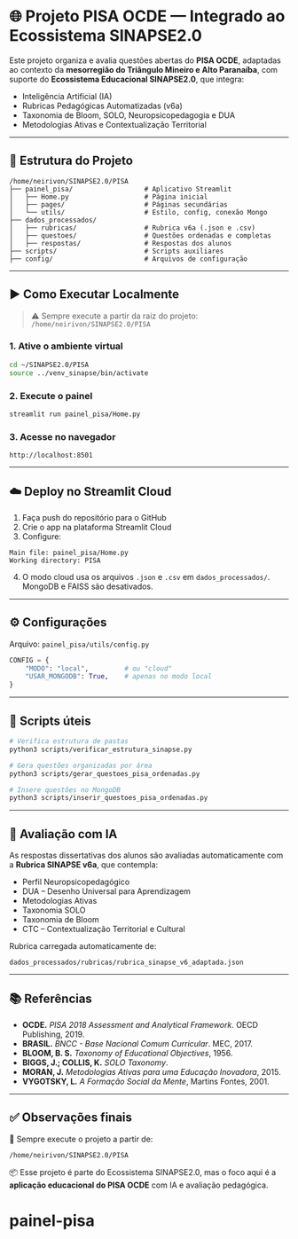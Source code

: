 # 🌐 Projeto PISA OCDE — Integrado ao Ecossistema SINAPSE2.0

Este projeto organiza e avalia questões abertas do **PISA OCDE**, adaptadas ao contexto da **mesorregião do Triângulo Mineiro e Alto Paranaíba**, com suporte do **Ecossistema Educacional SINAPSE2.0**, que integra:

- Inteligência Artificial (IA)
- Rubricas Pedagógicas Automatizadas (v6a)
- Taxonomia de Bloom, SOLO, Neuropsicopedagogia e DUA
- Metodologias Ativas e Contextualização Territorial

---

## 📁 Estrutura do Projeto

```
/home/neirivon/SINAPSE2.0/PISA
├── painel_pisa/                  # Aplicativo Streamlit
│   ├── Home.py                   # Página inicial
│   ├── pages/                    # Páginas secundárias
│   └── utils/                    # Estilo, config, conexão Mongo
├── dados_processados/
│   ├── rubricas/                 # Rubrica v6a (.json e .csv)
│   ├── questoes/                 # Questões ordenadas e completas
│   ├── respostas/                # Respostas dos alunos
├── scripts/                      # Scripts auxiliares
├── config/                       # Arquivos de configuração
```

---

## ▶️ Como Executar Localmente

> ⚠️ Sempre execute a partir da raiz do projeto: `/home/neirivon/SINAPSE2.0/PISA`

### 1. Ative o ambiente virtual

```bash
cd ~/SINAPSE2.0/PISA
source ../venv_sinapse/bin/activate
```

### 2. Execute o painel

```bash
streamlit run painel_pisa/Home.py
```

### 3. Acesse no navegador

```
http://localhost:8501
```

---

## ☁️ Deploy no Streamlit Cloud

1. Faça push do repositório para o GitHub
2. Crie o app na plataforma Streamlit Cloud
3. Configure:

```
Main file: painel_pisa/Home.py
Working directory: PISA
```

4. O modo cloud usa os arquivos `.json` e `.csv` em `dados_processados/`. MongoDB e FAISS são desativados.

---

## ⚙️ Configurações

Arquivo: `painel_pisa/utils/config.py`

```python
CONFIG = {
    "MODO": "local",         # ou "cloud"
    "USAR_MONGODB": True,    # apenas no modo local
}
```

---

## 🔧 Scripts úteis

```bash
# Verifica estrutura de pastas
python3 scripts/verificar_estrutura_sinapse.py

# Gera questões organizadas por área
python3 scripts/gerar_questoes_pisa_ordenadas.py

# Insere questões no MongoDB
python3 scripts/inserir_questoes_pisa_ordenadas.py
```

---

## 🧠 Avaliação com IA

As respostas dissertativas dos alunos são avaliadas automaticamente com a **Rubrica SINAPSE v6a**, que contempla:

- Perfil Neuropsicopedagógico
- DUA – Desenho Universal para Aprendizagem
- Metodologias Ativas
- Taxonomia SOLO
- Taxonomia de Bloom
- CTC – Contextualização Territorial e Cultural

Rubrica carregada automaticamente de:

```
dados_processados/rubricas/rubrica_sinapse_v6_adaptada.json
```

---

## 📚 Referências

- **OCDE.** *PISA 2018 Assessment and Analytical Framework*. OECD Publishing, 2019.
- **BRASIL.** *BNCC - Base Nacional Comum Curricular*. MEC, 2017.
- **BLOOM, B. S.** *Taxonomy of Educational Objectives*, 1956.
- **BIGGS, J.; COLLIS, K.** *SOLO Taxonomy*.
- **MORAN, J.** *Metodologias Ativas para uma Educação Inovadora*, 2015.
- **VYGOTSKY, L.** *A Formação Social da Mente*, Martins Fontes, 2001.

---

## ✅ Observações finais

📌 Sempre execute o projeto a partir de:

```
/home/neirivon/SINAPSE2.0/PISA
```

📦 Esse projeto é parte do Ecossistema SINAPSE2.0, mas o foco aqui é a **aplicação educacional do PISA OCDE** com IA e avaliação pedagógica.
# painel-pisa
